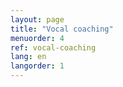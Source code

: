```yaml
---
layout: page
title: "Vocal coaching"
menuorder: 4
ref: vocal-coaching
lang: en
langorder: 1
---
```


